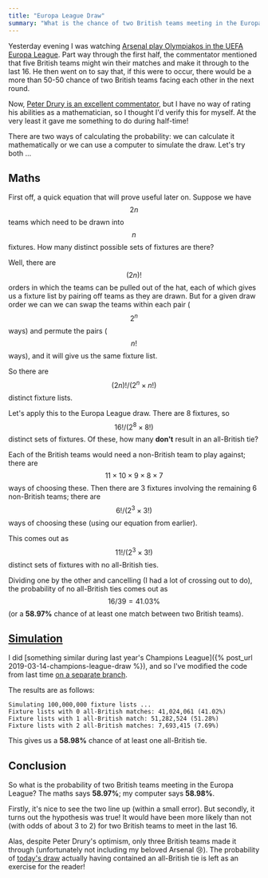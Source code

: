 ```yaml
---
title: "Europa League Draw"
summary: "What is the chance of two British teams meeting in the Europa League last 16?" 
---
```


Yesterday evening I was watching [Arsenal play Olympiakos in the UEFA Europa League](https://www.bbc.co.uk/sport/football/51623263).
Part way through the first half, the commentator mentioned that five British teams might win their matches and make it through to the last 16.
He then went on to say that, if this were to occur, there would be a more than 50-50 chance of two British teams facing each other in the next round.

Now, [Peter Drury is an excellent commentator](https://www.youtube.com/watch?v=rZG0DX0U0Bs), but I have no way of rating his abilities as a mathematician, so I thought I'd verify this for myself.
At the very least it gave me something to do during half-time!

There are two ways of calculating the probability: we can calculate it mathematically or we can use a computer to simulate the draw.
Let's try both ...

## Maths

First off, a quick equation that will prove useful later on.
Suppose we have $$2n$$ teams which need to be drawn into $$n$$ fixtures.
How many distinct possible sets of fixtures are there?

Well, there are $$(2n)!$$ orders in which the teams can be pulled out of the hat, each of which gives us a fixture list by pairing off teams as they are drawn.
But for a given draw order we can we can swap the teams within each pair ($$2^n$$ ways) and permute the pairs ($$n!$$ ways), and it will give us the same fixture list.

So there are $$(2n)!/(2^n \times n!)$$ distinct fixture lists.

Let's apply this to the Europa League draw. There are 8 fixtures, so $$16!/(2^8 \times 8!)$$ distinct sets of fixtures. Of these, how many **don't** result in an all-British tie?

Each of the British teams would need a non-British team to play against; there are $$11 \times 10 \times 9 \times 8 \times 7$$ ways of choosing these.
Then there are 3 fixtures involving the remaining 6 non-British teams; there are $$6!/(2^3 \times 3!)$$ ways of choosing these (using our equation from earlier).

This comes out as $$11!/(2^3 \times 3!)$$ distinct sets of fixtures with no all-British ties.

Dividing one by the other and cancelling (I had a lot of crossing out to do), the probability of no all-British ties comes out as $$16/39 = 41.03\%$$ (or a **58.97%** chance of at least one match between two British teams).

## [Simulation](https://youtu.be/__G4RrlGmVk?t=71)

I did [something similar during last year's Champions League]({% post_url 2019-03-14-champions-league-draw %}), and so I've modified the code from last time [on a separate branch](https://github.com/djcarter85/ChampionsLeagueDraw/tree/europa-league-draw).

The results are as follows:

```
Simulating 100,000,000 fixture lists ...
Fixture lists with 0 all-British matches: 41,024,061 (41.02%)
Fixture lists with 1 all-British match: 51,282,524 (51.28%)
Fixture lists with 2 all-British matches: 7,693,415 (7.69%)
```

This gives us a **58.98%** chance of at least one all-British tie.

## Conclusion

So what is the probability of two British teams meeting in the Europa League?
The maths says **58.97%**; my computer says **58.98%**.

Firstly, it's nice to see the two line up (within a small error).
But secondly, it turns out the hypothesis was true!
It would have been more likely than not (with odds of about 3 to 2) for two British teams to meet in the last 16.

Alas, despite Peter Drury's optimism, only three British teams made it through (unfortunately not including my beloved Arsenal 😢).
The probability of [today's draw](https://www.bbc.co.uk/sport/football/51674681) actually having contained an all-British tie is left as an exercise for the reader!